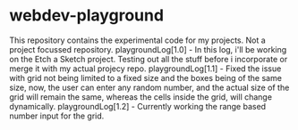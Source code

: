 # webdev-playground
This repository contains the experimental code for my projects. Not a project focussed repository.
playgroundLog[1.0] - In this log, i'll be working on the Etch a Sketch project. Testing out all the stuff before i incorporate or merge it with my actual projecy repo.
playgroundLog[1.1] - Fixed the issue with grid not being limited to a fixed size and the boxes being of the same size, now, the user can enter any random number, and the actual size of the grid will remain the same, whereas the cells inside the grid, will change dynamically.
playgroundLog[1.2] - Currently working the range based number input for the grid.
